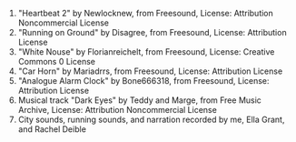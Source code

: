 1. "Heartbeat 2" by Newlocknew, from Freesound, License: Attribution Noncommercial License
2. "Running on Ground" by Disagree, from Freesound, License: Attribution License
3. "White Nouse" by Florianreichelt, from Freesound, License: Creative Commons 0 License
4. "Car Horn" by Mariadrrs, from Freesound, License: Attribution License
5. "Analogue Alarm Clock" by Bone666318, from Freesound, License: Attribution License
6. Musical track "Dark Eyes" by Teddy and Marge, from Free Music Archive, License: Attribution Noncommercial License
7. City sounds, running sounds, and narration recorded by me, Ella Grant, and Rachel Deible

